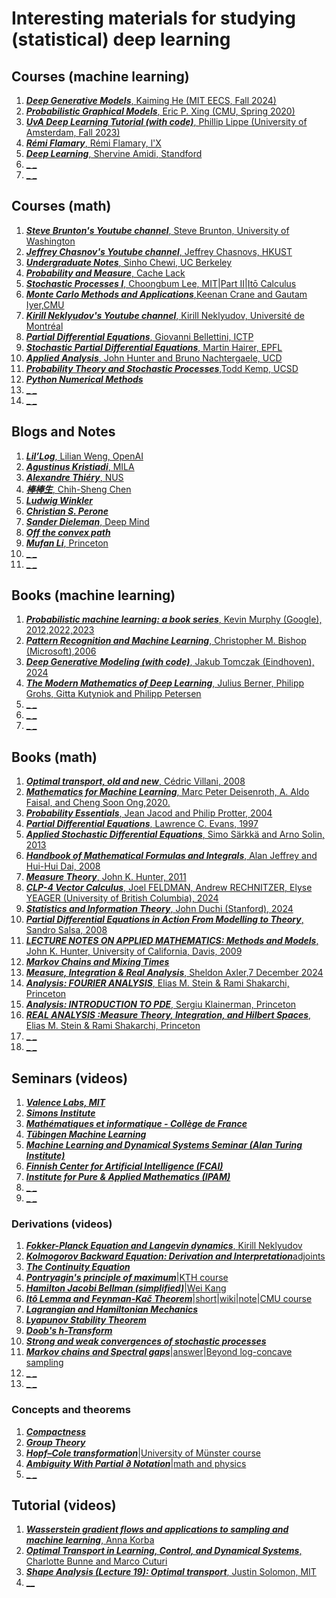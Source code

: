 # Interesting materials for studying (statistical) deep learning


## Courses (machine learning)
1. [**_Deep Generative Models_**, Kaiming He (MIT EECS, Fall 2024)](https://mit-6s978.github.io/schedule.html)
2. [**_Probabilistic Graphical Models_**, Eric P. Xing (CMU, Spring 2020)](https://www.cs.cmu.edu/~epxing/Class/10708-20/lectures.html)
3. [**_UvA Deep Learning Tutorial (with code)_**, Phillip Lippe (University of Amsterdam, Fall 2023)](https://uvadlc-notebooks.readthedocs.io/en/latest/)
4. [**_Rémi Flamary_**, Rémi Flamary, l'X](https://remi.flamary.com/teaching.html)
5. [**_Deep Learning_**, Shervine Amidi, Standford](https://stanford.edu/~shervine/teaching/cs-221/)
6. [**_ _**]()
7. [**_ _**]() 
 

## Courses (math)
1. [**_Steve Brunton's Youtube channel_**, Steve Brunton, University of Washington](https://www.youtube.com/@Eigensteve/videos)
2. [**_Jeffrey Chasnov's Youtube channel_**, Jeffrey Chasnovs, HKUST](https://www.youtube.com/@ProfJeffreyChasnov/videos)
3. [**_Undergraduate Notes_**, Sinho Chewi, UC Berkeley](https://chewisinho.github.io/class-notes)
4. [**_Probability and Measure_**, Cache Lack](https://www.youtube.com/watch?v=qnVZku1_a3Q&list=PL0vEWJI_pj7RZ51zecINlzWxpFv83r8RE)
5. [**_Stochastic Processes I_**, Choongbum Lee, MIT](https://www.youtube.com/watch?v=TuTmC8aOQJE&t=2s)|[Part II](https://www.youtube.com/watch?v=PPl-7_RL0Ko&t=21s)|[Itō Calculus](https://www.youtube.com/watch?v=Z5yRMMVUC5w&t=468s)
6. [**_Monte Carlo Methods and Applications_**,Keenan Crane and Gautam Iyer,CMU](https://gi1242.codeberg.page/cmu-math-cs-mcm/)
7. [**_Kirill Neklyudov's Youtube channel_**, Kirill Neklyudov, Université de Montréal](https://www.youtube.com/@k_neklyudov/videos)
8. [**_Partial Differential Equations_**, Giovanni Bellettini, ICTP](https://www.youtube.com/watch?v=Rq1iRT2LL-8&list=PLLq_gUfXAnkkvL_UoCGivS0wOYhwCtczI)
9. [**_Stochastic Partial Differential Equations_**, Martin Hairer, EPFL](https://www.youtube.com/watch?v=4N70I5_Ervk&list=PLO_W2Bucp95mkiZBgmu5t9JY5kzaHnsQJ)
10. [**_Applied Analysis_**, John Hunter and Bruno Nachtergaele, UCD](https://www.math.ucdavis.edu/~hunter/book/pdfbook.html)
11. [**_Probability Theory and Stochastic Processes_**,Todd Kemp, UCSD](https://mathweb.ucsd.edu/~tkemp/ProbabilityTube/)
12. [**_Python Numerical Methods_**](https://pythonnumericalmethods.studentorg.berkeley.edu/notebooks/Index.html)
13. [**_ _**]()
14. [**_ _**]()  


## Blogs and Notes
1. [**_Lil’Log_**, Lilian Weng, OpenAI](https://lilianweng.github.io/)
2. [**_Agustinus Kristiadi_**, MILA ](https://agustinus.kristia.de/blog/)
3. [**_Alexandre Thiéry_**, NUS](https://alexxthiery.github.io/notes/index_notes.html)
4. [**_棒棒生_**, Chih-Sheng Chen](https://bobondemon.github.io/)
5. [**_Ludwig Winkler_**](https://ludwigwinkler.github.io/)
6. [**_Christian S. Perone_**](https://blog.christianperone.com/)
7. [**_Sander Dieleman_**, Deep Mind](https://sander.ai/posts/)
8. [**_Off the convex path_**](https://www.offconvex.org/)
9. [**_Mufan Li_**, Princeton](https://mufan-li.github.io/blog-posts/)
10. [**_ _**]()
11. [**_ _**]()


## Books (machine learning)
1. [**_Probabilistic machine learning: a book series_**, Kevin Murphy (Google), 2012,2022,2023](https://probml.github.io/pml-book/)
2. [**_Pattern Recognition and Machine Learning_**, Christopher M. Bishop (Microsoft),2006](https://github.com/peteflorence/MachineLearning6.867/blob/master/Bishop/Bishop%20-%20Pattern%20Recognition%20and%20Machine%20Learning.pdf)
3. [**_Deep Generative Modeling (with code)_**, Jakub Tomczak (Eindhoven), 2024](https://github.com/jmtomczak/intro_dgm/tree/main?tab=readme-ov-file)
4. [**_The Modern Mathematics of Deep Learning_**, Julius Berner, Philipp Grohs, Gitta Kutyniok and Philipp Petersen](https://arxiv.org/pdf/2105.04026)
5. [**_ _**]()
6. [**_ _**]()
7. [**_ _**]()


## Books (math)
1. [**_Optimal transport, old and new_**, Cédric Villani, 2008](https://www.cedricvillani.org/sites/dev/files/old_images/2012/08/preprint-1.pdf)
2. [**_Mathematics for Machine Learning_**, Marc Peter Deisenroth, A. Aldo Faisal, and Cheng Soon Ong,2020.](https://mml-book.github.io/book/mml-book.pdf)
3. [**_Probability Essentials_**, Jean Jacod and Philip Protter, 2004](https://www.karlin.mff.cuni.cz/~lachout/Vyuka/O-Sem/JacodProtter2004.pdf)
4. [**_Partial Differential Equations_**, Lawrence C. Evans, 1997](https://math24.wordpress.com/wp-content/uploads/2013/02/partial-differential-equations-by-evans.pdf)
5. [**_Applied Stochastic Differential Equations_**, Simo Särkkä and Arno Solin, 2013](https://users.aalto.fi/~asolin/sde-book/sde-book.pdf)
6. [**_Handbook of Mathematical Formulas and Integrals_**, Alan Jeffrey and Hui-Hui Dai, 2008](https://wiki.3av.us/lib/exe/fetch.php?media=astronomy_and_astrophysics:handbook_of_mathematical_formulas_and_in.pdf)
7. [**_Measure Theory_**, John K. Hunter, 2011](https://www.math.ucdavis.edu/~hunter/m206/measure_notes.pdf)
8. [**_CLP-4 Vector Calculus_**, Joel FELDMAN, Andrew RECHNITZER, Elyse YEAGER (University of British Columbia), 2024](https://personal.math.ubc.ca/~CLP/CLP4/)
9. [**_Statistics and Information Theory_**, John Duchi (Stanford), 2024](https://web.stanford.edu/class/stats311/lecture-notes.pdf)
10. [**_Partial Differential Equations in Action From Modelling to Theory_**, Sandro Salsa, 2008](https://www.sgo.fi/~j/baylie/Partial%20Differential%20Equations%20in%20Action%20-%20From%20Modelling%20to%20Theory%20-%20S.%20Salsa%20(Springer,%202008)%20WW.pdf)
11. [**_LECTURE NOTES ON APPLIED MATHEMATICS: Methods and Models_**, John K. Hunter, University of California, Davis, 2009](https://media.licdn.com/dms/document/media/v2/D4D1FAQFLT4XabtZVSQ/feedshare-document-pdf-analyzed/B4DZPldujcGUAY-/0/1734721636526?e=1735776000&v=beta&t=YGJsWCuSgJIiG_GfErbv6tgzp1l42ynft0ZKu2gVkAQ)
12. [**_Markov Chains and Mixing Times_**](https://pages.uoregon.edu/dlevin/MARKOV/mcmt2e.pdf)
13. [**_Measure, Integration & Real Analysis_**, Sheldon Axler,7 December 2024 ](https://measure.axler.net/MIRA.pdf)
14. [**_Analysis: FOURIER ANALYSIS_**, Elias M. Stein & Rami Shakarchi, Princeton](https://kryakin.site/am2/Stein-Shakarchi-1-Fourier_Analysis.pdf)
15. [**_Analysis: INTRODUCTION TO PDE_**, Sergiu Klainerman, Princeton](https://web.math.princeton.edu/~seri/courses/Analysis2011.pdf)
16. [**_REAL ANALYSIS :Measure Theory, Integration, and Hilbert Spaces_**, Elias M. Stein & Rami Shakarchi, Princeton](https://www.cmat.edu.uy/~mordecki/courses/medida2013/book.pdf)
17. [**_ _**]()
18. [**_ _**]()


## Seminars (videos)
1. [**_Valence Labs, MIT_**](https://www.youtube.com/@valence_labs)
2. [**_Simons Institute_**](https://www.youtube.com/@SimonsInstituteTOC/featured)
3. [**_Mathématiques et informatique - Collège de France_**](https://www.youtube.com/@Mathematiques-Informatique-CdF)
4. [**_Tübingen Machine Learning_**](https://www.youtube.com/c/T%C3%BCbingenML/videos)
5. [**_Machine Learning and Dynamical Systems Seminar (Alan Turing Institute)_**](https://www.youtube.com/@mlds_seminar/videos)
6. [**_Finnish Center for Artificial Intelligence (FCAI)_**](https://www.youtube.com/@FCAI/videos)
7. [**_Institute for Pure & Applied Mathematics (IPAM)_**](https://www.youtube.com/@IPAMUCLA)
8. [**_ _**]()
9. [**_ _**]()


### Derivations (videos)
1. [**_Fokker-Planck Equation and Langevin dynamics_**, Kirill Neklyudov](https://www.youtube.com/watch?v=3-KzIjoFJy4&t=8s)
2. [**_Kolmogorov Backward Equation: Derivation and Interpretation_**](https://www.youtube.com/watch?v=wrvHHNCRl7I)[adjoints](https://www.youtube.com/watch?v=PaZ0L2hj7PE&t=140s)
3. [**_The Continuity Equation_**](https://www.youtube.com/watch?v=uK-apwLuEk8&t=409s)
4. [**_Pontryagin's principle of maximum_**](https://www.youtube.com/watch?v=Bxc4iy2xUjc)|[KTH course](https://people.kth.se/~aaurell/Courses/SF3971_VTHT15/SMP-intro.pdf)
5. [**_Hamilton Jacobi Bellman (simplified)_**](https://www.youtube.com/watch?v=-hO-AnFYm6M&t=15s)|[Wei Kang](https://www.youtube.com/watch?v=ABY-Wo6w77I&t=2023s)
6. [**_Itô Lemma and Feynman-Kač Theorem_**](https://www.youtube.com/watch?v=BDyU3SQuVrA&t=2289s)|[short](https://www.youtube.com/watch?v=o7deOrWRC2I)|[wiki](https://en.wikipedia.org/wiki/Feynman%E2%80%93Kac_formula)|[note](https://scholar.harvard.edu/files/forrestgflesher/files/final_paper_final.pdf)|[CMU course](https://geometrycollective.github.io/monte-carlo/slides/Lecture12-PDEsStochasticProcesses-CMUMonteCarloFA23.pdf)
7. [**_Lagrangian and Hamiltonian Mechanics_**](https://www.youtube.com/watch?v=0DHNGtsmmH8&t=851s)
8. [**_Lyapunov Stability Theorem_**](https://www.youtube.com/watch?v=Fb6XY-cTivo)
9. [**_Doob's h-Transform_**](https://ludwigwinkler.github.io/blog/Doob/)
10. [**_Strong and weak convergences of stochastic processes_**](https://www.youtube.com/watch?v=_BWkUaL-Yq0)
11. [**_Markov chains and Spectral gaps_**](https://weitsehsu.com/post/spectral_gap/)|[answer](https://math.stackexchange.com/questions/2465079/intuitive-explanation-of-the-spectral-gap-in-context-of-markov-chain-monte-carlo)|[Beyond log-concave sampling](https://www.offconvex.org/2020/09/19/beyondlogconvavesampling/)
12. [**_ _**]()
13. [**_ _**]()


### Concepts and theorems 
1. [**_Compactness_**](https://www.youtube.com/watch?v=td7Nz9ATyWY&ab_channel=Morphocular)
2. [**_Group Theory_**](https://www.youtube.com/watch?v=KufsL2VgELo)
3. [**_Hopf–Cole transformation_**](https://people.math.sc.edu/wuchen/papers/GHC.pdf)|[University of Münster course](https://www.uni-muenster.de/Physik.TP/archive/fileadmin/lehre/NumMethoden/SoSe10/Skript/Burgers.pdf)
4. [**_Ambiguity With Partial ∂ Notation_**](https://www.youtube.com/watch?v=mICbKwwHziI&ab_channel=EpsilonDelta)|[math and physics](https://www.youtube.com/watch?v=QFHSHhpbo00&ab_channel=EpsilonDelta)
5. [**_ _**]()


## Tutorial (videos)
1. [**_Wasserstein gradient flows and applications to sampling and machine learning_**, Anna Korba](https://akorba.github.io/resources/CIRM.pdf)
2. [**_Optimal Transport in Learning, Control, and Dynamical Systems_**, Charlotte Bunne and Marco Cuturi](https://icml.cc/media/icml-2023/Slides/21559_VFbdtkE.pdf)
3. [**_Shape Analysis (Lecture 19): Optimal transport_**, Justin Solomon, MIT](https://www.youtube.com/watch?v=MSbvkhAR0VY&t=2393s)
4. [**__**]()


 
   














